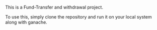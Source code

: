 This is a Fund-Transfer and withdrawal project.

To use this, simply clone the repository and run it on your local system along with ganache.
